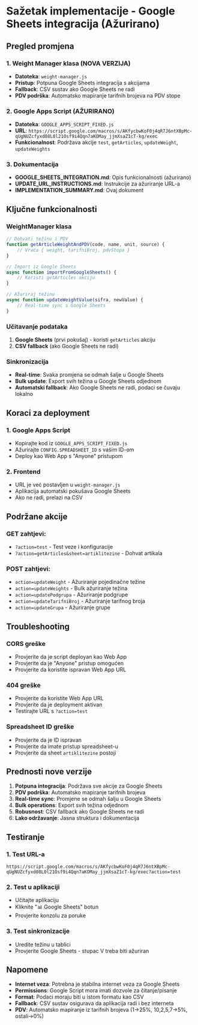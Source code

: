 # Sažetak implementacije - Google Sheets integracija (Ažurirano)

## Pregled promjena

### 1. Weight Manager klasa (NOVA VERZIJA)
- **Datoteka**: `weight-manager.js`
- **Pristup**: Potpuna Google Sheets integracija s akcijama
- **Fallback**: CSV sustav ako Google Sheets ne radi
- **PDV podrška**: Automatsko mapiranje tarifnih brojeva na PDV stope

### 2. Google Apps Script (AŽURIRANO)
- **Datoteka**: `GOOGLE_APPS_SCRIPT_FIXED.js`
- **URL**: `https://script.google.com/macros/s/AKfycbwKoF0j4qR7J6ntXBpMc-qUgNUZcfyxd08L0l21Osf9i4Qqn7aKOMay_jjmXsaZ1cT-kg/exec`
- **Funkcionalnost**: Podržava akcije `test`, `getArticles`, `updateWeight`, `updateWeights`

### 3. Dokumentacija
- **GOOGLE_SHEETS_INTEGRATION.md**: Opis funkcionalnosti (ažurirano)
- **UPDATE_URL_INSTRUCTIONS.md**: Instrukcije za ažuriranje URL-a
- **IMPLEMENTATION_SUMMARY.md**: Ovaj dokument

## Ključne funkcionalnosti

### WeightManager klasa
```javascript
// Dohvati težinu i PDV
function getArticleWeightAndPDV(code, name, unit, source) {
    // Vraća { weight, tarifniBroj, pdvStopa }
}

// Import iz Google Sheets
async function importFromGoogleSheets() {
    // Koristi getArticles akciju
}

// Ažuriraj težinu
async function updateWeightValue(sifra, newValue) {
    // Real-time sync s Google Sheets
}
```

### Učitavanje podataka
1. **Google Sheets** (prvi pokušaj) - koristi `getArticles` akciju
2. **CSV fallback** (ako Google Sheets ne radi)

### Sinkronizacija
- **Real-time**: Svaka promjena se odmah šalje u Google Sheets
- **Bulk update**: Export svih težina u Google Sheets odjednom
- **Automatski fallback**: Ako Google Sheets ne radi, podaci se čuvaju lokalno

## Koraci za deployment

### 1. Google Apps Script
- Kopirajte kod iz `GOOGLE_APPS_SCRIPT_FIXED.js`
- Ažurirajte `CONFIG.SPREADSHEET_ID` s vašim ID-om
- Deploy kao Web App s "Anyone" pristupom

### 2. Frontend
- URL je već postavljen u `weight-manager.js`
- Aplikacija automatski pokušava Google Sheets
- Ako ne radi, prelazi na CSV

## Podržane akcije

### GET zahtjevi:
- `?action=test` - Test veze i konfiguracije
- `?action=getArticles&sheet=artiklitezine` - Dohvat artikala

### POST zahtjevi:
- `action=updateWeight` - Ažuriranje pojedinačne težine
- `action=updateWeights` - Bulk ažuriranje težina
- `action=updatePodgrupa` - Ažuriranje podgrupe
- `action=updateTarifniBroj` - Ažuriranje tarifnog broja
- `action=updateGrupa` - Ažuriranje grupe

## Troubleshooting

### CORS greške
- Provjerite da je script deployan kao Web App
- Provjerite da je "Anyone" pristup omogućen
- Provjerite da koristite ispravan Web App URL

### 404 greške
- Provjerite da koristite Web App URL
- Provjerite da je deployment aktivan
- Testirajte URL s `?action=test`

### Spreadsheet ID greške
- Provjerite da je ID ispravan
- Provjerite da imate pristup spreadsheet-u
- Provjerite da sheet `artiklitezine` postoji

## Prednosti nove verzije

1. **Potpuna integracija**: Podržava sve akcije za Google Sheets
2. **PDV podrška**: Automatsko mapiranje tarifnih brojeva
3. **Real-time sync**: Promjene se odmah šalju u Google Sheets
4. **Bulk operations**: Export svih težina odjednom
5. **Robusnost**: CSV fallback ako Google Sheets ne radi
6. **Lako održavanje**: Jasna struktura i dokumentacija

## Testiranje

### 1. Test URL-a
```
https://script.google.com/macros/s/AKfycbwKoF0j4qR7J6ntXBpMc-qUgNUZcfyxd08L0l21Osf9i4Qqn7aKOMay_jjmXsaZ1cT-kg/exec?action=test
```

### 2. Test u aplikaciji
- Učitajte aplikaciju
- Kliknite "📊 Google Sheets" botun
- Provjerite konzolu za poruke

### 3. Test sinkronizacije
- Uredite težinu u tablici
- Provjerite Google Sheets - stupac V treba biti ažuriran

## Napomene

- **Internet veza**: Potrebna je stabilna internet veza za Google Sheets
- **Permissions**: Google Script mora imati dozvole za čitanje/pisanje
- **Format**: Podaci moraju biti u istom formatu kao CSV
- **Fallback**: CSV sustav osigurava da aplikacija radi i bez interneta
- **PDV**: Automatsko mapiranje iz tarifnih brojeva (1→25%, 10,2,5,7→5%, ostali→0%) 